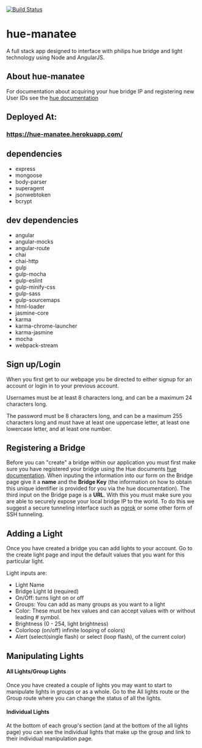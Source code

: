 [![Build Status](https://travis-ci.org/hue-manatee/hue-manatee.svg?branch=staging)](https://travis-ci.org/hue-manatee/hue-manatee)

# hue-manatee
A full stack app designed to interface with philips hue bridge and light technology using Node and AngularJS.

## About hue-manatee
For documentation about acquiring your hue bridge IP and registering new User IDs see the [hue documentation](http://www.developers.meethue.com/)

## Deployed At:
### https://hue-manatee.herokuapp.com/

## dependencies
* express
* mongoose
* body-parser
* superagent
* jsonwebtoken
* bcrypt

## dev dependencies
* angular
* angular-mocks
* angular-route
* chai
* chai-http
* gulp
* gulp-mocha
* gulp-eslint
* gulp-minify-css
* gulp-sass
* gulp-sourcemaps
* html-loader
* jasmine-core
* karma
* karma-chrome-launcher
* karma-jasmine
* mocha
* webpack-stream

## Sign up/Login
When you first get to our webpage you be directed to either signup for an account or login in to your previous account.  

Usernames must be at least 8 characters long, and can be a maximum 24 characters long.

The password must be 8 characters long, and can be a maximum 255 characters long and must have at least one uppercase letter, at least one lowercase letter, and at least one number.

## Registering a Bridge
Before you can "create" a bridge within our application you must first make sure you have registered your bridge using the Hue documents [hue documentation](http://www.developers.meethue.com/documentation/getting-started).
When inputing the information into our form on the Bridge page give it a **name** and the **Bridge Key** (the information on how to obtain this unique identifier is provided for you via the hue documentation). The third input on the Bridge page is a **URL**. With this you must make sure you are able to securely expose your local bridge IP to the world. To do this we suggest a secure tunneling interface such as [ngrok](https://ngrok.com/) or some other form of SSH tunneling.

## Adding a Light
Once you have created a bridge you can add lights to your account.
Go to the create light page and input the default values that you want for this particular light.

Light inputs are:
* Light Name
* Bridge Light Id (required)
* On/Off: turns light on or off
* Groups: You can add as many groups as you want to a light
* Color: These must be hex values and can accept values with or without leading # symbol.
* Brightness (0 - 254, light brightness)
* Colorloop (on/off) infinite looping of colors)
* Alert (select(single flash) or select (loop flash), of the current color)

## Manipulating Lights

#### All Lights/Group Lights

Once you have created a couple of lights you may want to start to manipulate lights in groups or as a whole. Go to the All lights route or the Group route where you can change the status of all the lights.

#### Individual Lights

At the bottom of each group's section (and at the bottom of the all lights page) you can see the individual lights that make up the group and link to their individual manipulation page.

